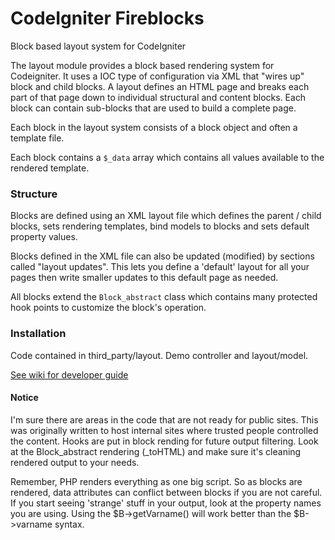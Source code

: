 # CodeIgniter Fireblocks

Block based layout system for CodeIgniter

The layout module provides a block based rendering system for Codeigniter.
It uses a IOC type of configuration via XML that "wires up" block and child blocks. 
A layout defines an HTML page and breaks each part of that page down to individual structural and content blocks.
Each block can contain sub-blocks that are used to build a complete page. 

Each block in the layout system consists of a block object and often a template file. 

Each block contains a `$_data` array which contains all values available to the rendered template.

### Structure

Blocks are defined using an XML layout file which defines the parent / child blocks, sets rendering templates, 
bind models to blocks and sets default property values.

Blocks defined in the XML file can also be updated (modified) by sections called "layout updates". 
This lets you define a 'default' layout for all your pages then write smaller updates to this default page as needed.

All blocks extend the `Block_abstract` class which contains many protected hook points to customize the block's operation. 

### Installation

Code contained in third_party/layout. Demo controller and layout/model.

[See wiki for developer guide](https://github.com/dwestvik/CodeIgniter-Fireblocks/wiki)

#### Notice

I'm sure there are areas in the code that are not ready for public sites.
This was originally written to host internal sites where trusted people controlled the content.
Hooks are put in block rending for future output filtering.
Look at the Block_abstract rendering (_toHTML) and make sure it's cleaning rendered output to your needs.

Remember, PHP renders everything as one big script. So as blocks are rendered, data attributes can conflict between blocks if you are not careful.
If you start seeing 'strange' stuff in your output, look at the property names you are using. Using the $B->getVarname() will work
better than the $B->varname syntax. 
